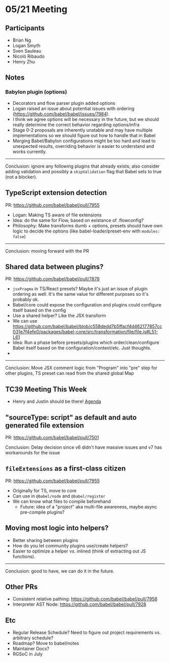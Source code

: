 # 05/21 Meeting

## Participants

- Brian Ng
- Logan Smyth
- Sven Sauleau
- Nicolò Ribaudo
- Henry Zhu

## Notes

### Babylon plugin (options)

- Decorators and flow parser plugin added options
- Logan raised an issue about potential issues with ordering (https://github.com/babel/babel/issues/7984).
- I think we agree options will be necessary in the future, but we should really determine the correct behavior regarding options/infra
- Stage 0-2 proposals are inherently unstable and may have multiple implementations so we should figure out how to handle that in Babel
- Merging Babel/Babylon configurations might be too hard and lead to unexpected results, overriding behavior is easier to understand and works currently.

---

Conclusion: ignore any following plugins that already exists; also consider adding validation and possibly a `skipValidation` flag that Babel sets to true (not a blocker).

## TypeScript extension detection

PR: https://github.com/babel/babel/pull/7955

- Logan: Making TS aware of file extensions
- Idea: do the same for Flow, based on existance of .flowconfig?
- Philosophy: Make transforms dumb + options, presets should have own logic to decide the options (like babel-loader/preset-env with `modules: false`)

---

Conclusion: moving forward with the PR

## Shared data between plugins?

PR: https://github.com/babel/babel/pull/7878

- `jsxPragma` in TS/React presets? Maybe it's just an issue of plugin ordering as well. It's the same value for different purposes so it's probably ok.
- Babel/core could expose the configuration and plugins could configure itself based on the config
- Use a shared helper? Like the JSX transform
- We can use https://github.com/babel/babel/blob/c558dedd7b5ffacf4d462177857cc031e7f4efe0/packages/babel-core/src/transformation/file/file.js#L51-L61
- Idea: Run a phase before presets/plugins which order/clean/configure Babel itself based on the configuration/context/etc. Just thoughts.
- 
---

Conclusion: Move JSX comment logic from "Program" into "pre" step for other plugins, TS preset can read from the shared global Map

## TC39 Meeting This Week

- Henry and Justin should be there! [Agenda](https://github.com/tc39/agendas/blob/master/2018/05.md)

## "sourceType: script" as default and auto generated file extension

PR: https://github.com/babel/babel/pull/7501

Conclusion: Delay decision since v6 didn't have massive issues and v7 has workarounds for the issue

## `fileExtensions` as a first-class citizen

PR: https://github.com/babel/babel/pull/7955

- Originally for TS, move to core
- Can use in `@babel/node` and `@babel/register`
- We can know what files to compile beforehand
  - Future: idea of a "project" aka multi-file awareness, maybe async pre-compile plugins?

## Moving most logic into helpers?

- Better sharing between plugins
- How do you let community plugins use/create helpers?
- Easier to optimize a helper vs. inlined (think of extracting out JS functions).

---

Conclusion: good to have, we can do it in the future.

## Other PRs
- Consistent relative pathing: https://github.com/babel/babel/pull/7956
- Interpreter AST Node: https://github.com/babel/babel/pull/7928

## Etc
- Regular Release Schedule? Need to figure out project requirements vs. arbitrary schedule?
- Roadmap? Move to babel/notes
- Maintainer Docs?
- RGSoC in July
